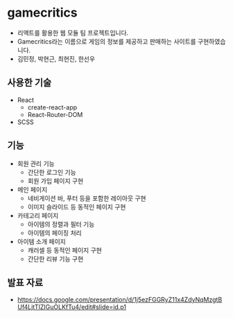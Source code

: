 # gamecritics
- 리액트를 활용한 웹 모듈 팀 프로젝트입니다.
- Gamecritics라는 이름으로 게임의 정보를 제공하고 판매하는 사이트를 구현하였습니다.
- 김민정, 박현근, 최현진, 한선우

## 사용한 기술
- React
  - create-react-app
  - React-Router-DOM
- SCSS

## 기능
- 회원 관리 기능
  - 간단한 로그인 기능
  - 회원 가입 페이지 구현
- 메인 페이지
  - 네비게이션 바, 푸터 등을 포함한 레이아웃 구현
  - 이미지 슬라이드 등 동적인 페이지 구현
- 카테고리 페이지
  - 아이템의 정렬과 필터 기능
  - 아이템의 페이징 처리
- 아이템 소개 페이지
  - 캐러셀 등 동적인 페이지 구현
  - 간단한 리뷰 기능 구현

## 발표 자료
- https://docs.google.com/presentation/d/1j5ezFGGRyZ11x4ZdyNqMzgtBUf4LjtTIZIGuOLKfTu4/edit#slide=id.p1
